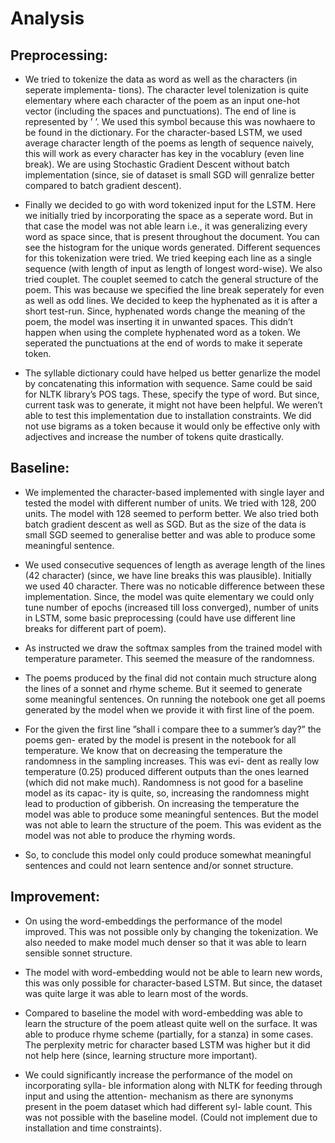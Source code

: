 # Analysis

## Preprocessing:

* We tried to tokenize the data as word as well as the characters (in seperate implementa-
tions). The character level tolenization is quite elementary where each character of the
poem as an input one-hot vector (including the spaces and punctuations). The end of
line is represented by ’ ’. We used this symbol because this was nowhaere to be found
in the dictionary. For the character-based LSTM, we used average character length of
the poems as length of sequence naively, this will work as every character has key in the
vocablury (even line break). We are using Stochastic Gradient Descent without batch
implementation (since, sie of dataset is small SGD will genralize better compared to
batch gradient descent).

* Finally we decided to go with word tokenized input for the LSTM. Here we initially
tried by incorporating the space as a seperate word. But in that case the model was not
able learn i.e., it was generalizing every word as space since, that is present throughout
the document. You can see the histogram for the unique words generated. Different
sequences for this tokenization were tried. We tried keeping each line as a single sequence
(with length of input as length of longest word-wise). We also tried couplet. The couplet
seemed to catch the general structure of the poem. This was because we specified the line
break seperately for even as well as odd lines. We decided to keep the hyphenated as it
is after a short test-run. Since, hyphenated words change the meaning of the poem, the
model was inserting it in unwanted spaces. This didn’t happen when using the complete
hyphenated word as a token. We seperated the punctuations at the end of words to make
it seperate token.

* The syllable dictionary could have helped us better genarlize the model by concatenating
this information with sequence. Same could be said for NLTK library’s POS tags. These,
specify the type of word. But since, current task was to generate, it might not have been
helpful. We weren’t able to test this implementation due to installation constraints. We
did not use bigrams as a token because it would only be effective only with adjectives
and increase the number of tokens quite drastically.

## Baseline:

* We implemented the character-based implemented with single layer and tested the model
with different number of units. We tried with 128, 200 units. The model with 128
seemed to perform better. We also tried both batch gradient descent as well as SGD. But
as the size of the data is small SGD seemed to generalise better and was able to produce
some meaningful sentence.

* We used consecutive sequences of length as average length of the lines (42 character)
(since, we have line breaks this was plausible). Initially we used 40 character. There
was no noticable difference between these implementation. Since, the model was quite
elementary we could only tune number of epochs (increased till loss converged), number
of units in LSTM, some basic preprocessing (could have use different line breaks for
different part of poem).

* As instructed we draw the softmax samples from the trained model with temperature
parameter. This seemed the measure of the randomness.

* The poems produced by the final did not contain much structure along the lines of a
sonnet and rhyme scheme. But it seemed to generate some meaningful sentences. On
running the notebook one get all poems generated by the model when we provide it with
first line of the poem.

* For the given the first line ”shall i compare thee to a summer’s day?” the poems gen-
erated by the model is present in the notebook for all temperature. We know that on
decreasing the temperature the randomness in the sampling increases. This was evi-
dent as really low temperature (0.25) produced different outputs than the ones learned
(which did not make much). Randomness is not good for a baseline model as its capac-
ity is quite, so, increasing the randomness might lead to production of gibberish. On
increasing the temperature the model was able to produce some meaningful sentences.
But the model was not able to learn the structure of the poem. This was evident as the
model was not able to produce the rhyming words.

* So, to conclude this model only could produce somewhat meaningful sentences and
could not learn sentence and/or sonnet structure.

## Improvement:

* On using the word-embeddings the performance of the model improved. This was not
possible only by changing the tokenization. We also needed to make model much denser
so that it was able to learn sensible sonnet structure.

* The model with word-embedding would not be able to learn new words, this was only
possible for character-based LSTM. But since, the dataset was quite large it was able to
learn most of the words.

* Compared to baseline the model with word-embedding was able to learn the structure
of the poem atleast quite well on the surface. It was able to produce rhyme scheme
(partially, for a stanza) in some cases. The perplexity metric for character based LSTM
was higher but it did not help here (since, learning structure more important).

* We could significantly increase the performance of the model on incorporating sylla-
ble information along with NLTK for feeding through input and using the attention-
mechanism as there are synonyms present in the poem dataset which had different syl-
lable count. This was not possible with the baseline model. (Could not implement due
to installation and time constraints).
